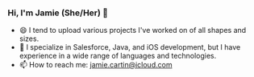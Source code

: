 ### Hi, I'm Jamie (She/Her) 👋

<!--
**jamiecartin/jamiecartin** is a ✨ _special_ ✨ repository because its `README.md` (this file) appears on your GitHub profile. -->


- 😄 I tend to upload various projects I've worked on of all shapes and sizes.
- 🔭 I specialize in Salesforce, Java, and iOS development, but I have experience in a wide range of languages and technologies.
- 📫 How to reach me: jamie.cartin@icloud.com 


<!--
![Anurag's GitHub stats](https://github-readme-stats.vercel.app/api?username=jamiecartin&show_icons=true&theme=transparent)

 -->
